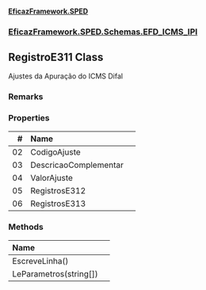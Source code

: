 #### [EficazFramework.SPED](EficazFrameworkSPED.md 'EficazFramework SPED')
### [EficazFramework.SPED.Schemas.EFD_ICMS_IPI](EficazFramework.SPED.Schemas.EFD_ICMS_IPI.md 'EficazFramework.SPED.Schemas.EFD_ICMS_IPI')

## RegistroE311 Class

Ajustes da Apuração do ICMS Difal

### Remarks
### Properties

| # | Name | |
| ---: | :--- | :--- |
| 02 | CodigoAjuste |  |
| 03 | DescricaoComplementar |  |
| 04 | ValorAjuste |  |
| 05 | RegistrosE312 |  |
| 06 | RegistrosE313 |  |
### Methods

| Name | |
| :--- | :--- |
| EscreveLinha() |  |
| LeParametros(string[]) |  |
